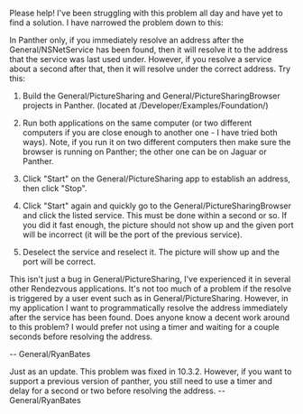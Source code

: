 Please help! I've been struggling with this problem all day and have yet to find a solution. I have narrowed the problem down to this:

In Panther only, if you immediately     resolve an address after the General/NSNetService has been found, then it will resolve it to the address that the service was last used under. However, if you resolve a service about a second after that, then it will resolve under the correct address. Try this:

1. Build the General/PictureSharing and General/PictureSharingBrowser projects in Panther. (located at /Developer/Examples/Foundation/)

2. Run both applications on the same computer (or two different computers if you are close enough to another one - I have tried both ways). Note, if you run it on two different computers then make sure the browser is running on Panther; the other one can be on Jaguar or Panther.

3. Click "Start" on the General/PictureSharing app to establish an address, then click "Stop".

4. Click "Start" again and quickly go to the General/PictureSharingBrowser and click the listed service. This must be done within a second or so. If you did it fast enough, the picture should not show up and the given port will be incorrect (it will be the port of the previous service).

5. Deselect the service and reselect it. The picture will show up and the port will be correct.

This isn't just a bug in General/PictureSharing, I've experienced it in several other Rendezvous applications. It's not too much of a problem if the resolve is triggered by a user event such as in General/PictureSharing. However, in my application I want to programmatically resolve the address immediately after the service has been found. Does anyone know a decent work around to this problem? I would prefer not using a timer and waiting for a couple seconds before resolving the address.

-- General/RyanBates

Just as an update. This problem was fixed in 10.3.2. However, if you want to support a previous version of panther, you still need to use a timer and delay for a second or two before resolving the address. -- General/RyanBates